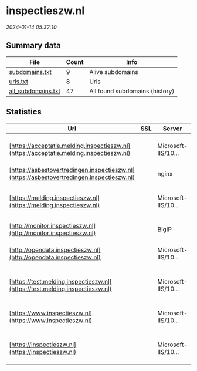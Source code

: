 # inspectieszw.nl
*2024-01-14 05:32:10*
## Summary data
| File       | Count | Info |
|------------|-------|------|
|[subdomains.txt](/data/inspectieszw.nl/subdomains.txt)|9|Alive subdomains|
|[urls.txt](/data/inspectieszw.nl/urls.txt)|8|Urls|
|[all_subdomains.txt](/data/inspectieszw.nl/all_subdomains.txt)|47|All found subdomains (history)|
## Statistics
| Url | SSL | Server | Cookie | HSTS | CSP | XFO | XXP | RP | Tech |Title |
|------------|-------|------|------|------|------|------|------|------|------|------|
|[https://acceptatie.melding.inspectieszw.nl](https://acceptatie.melding.inspectieszw.nl)| |Microsoft-IIS/10...|:warning: |:white_check_mark: | :white_check_mark:| :white_check_mark: | :white_check_mark: | :white_check_mark: |HSTS IIS:10.0 Windows Server|Document Moved|
|[https://asbestovertredingen.inspectieszw.nl](https://asbestovertredingen.inspectieszw.nl)| |nginx| | | | | | :white_check_mark: |Nginx|410 Gone|
|[https://melding.inspectieszw.nl](https://melding.inspectieszw.nl)| |Microsoft-IIS/10...|:warning: |:white_check_mark: | :white_check_mark:| :white_check_mark: | :white_check_mark: | :white_check_mark: |IIS:10.0 Microsoft ASP.NET Windows Server|Document Moved|
|[http://monitor.inspectieszw.nl](http://monitor.inspectieszw.nl)| |BigIP| | | | | | :white_check_mark: |F5 BigIP||
|[http://opendata.inspectieszw.nl](http://opendata.inspectieszw.nl)| |Microsoft-IIS/10...| |:white_check_mark: | :white_check_mark:| :white_check_mark: | :white_check_mark: | :white_check_mark: |HSTS IIS:10.0 Windows Server|403 - Forbidden:...|
|[https://test.melding.inspectieszw.nl](https://test.melding.inspectieszw.nl)| |Microsoft-IIS/10...|:warning: |:white_check_mark: | :white_check_mark:| :white_check_mark: | :white_check_mark: | :white_check_mark: |HSTS IIS:10.0 Windows Server|Document Moved|
|[https://www.inspectieszw.nl](https://www.inspectieszw.nl)| |Microsoft-IIS/10...| |:white_check_mark: |:warning: | :white_check_mark: | :white_check_mark: | :white_check_mark: |HSTS IIS:10.0 Windows Server|Document Moved|
|[https://inspectieszw.nl](https://inspectieszw.nl)| |Microsoft-IIS/10...| |:white_check_mark: |:warning: | :white_check_mark: | :white_check_mark: | :white_check_mark: |HSTS IIS:10.0 Windows Server|Document Moved|